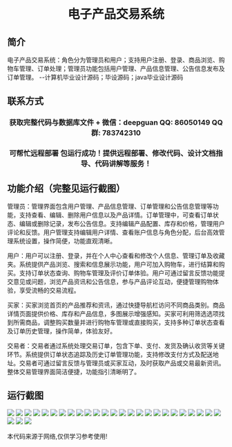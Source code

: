 <p><h1 align="center">电子产品交易系统</h1></p>

## 简介
电子产品交易系统：角色分为管理员和用户；支持用户注册、登录、商品浏览、购物车管理、订单处理；管理员功能包括用户管理、产品信息管理、公告信息发布及订单管理。    --计算机毕业设计源码；毕设源码；java毕业设计源码


## 联系方式
<p><h3 align="center">获取完整代码与数据库文件 + 微信：deepguan QQ: 86050149 QQ群: 783742310</h3></p>
<p><h3 align="center">可帮忙远程部署 包运行成功！提供远程部署、修改代码、设计文档指导、代码讲解等服务！</h3></p>

## 功能介绍（完整见运行截图）
管理员：管理界面包含用户管理、产品信息管理、订单管理和公告信息管理等功能，支持查看、编辑、删除用户信息以及产品详情。订单管理中，可查看订单状态、编辑或删除记录，发布公告信息。支持编辑产品配置、库存和价格，管理用户评论和反馈。用户管理支持编辑用户详情、查看账户信息与角色分配，后台高效管理系统设置，操作简便，功能直观清晰。

用户：用户可以注册、登录，并在个人中心查看和修改个人信息、管理订单及收藏夹。系统提供产品浏览、搜索和信息展示功能，用户可加入购物车，进行结算和购买。支持订单状态查询、购物车管理及评价订单体验。用户可通过留言反馈功能提交意见或问题，浏览产品资讯和公告信息，参与产品评论互动，便捷管理购物体验，享受流畅的交易流程。

买家：买家浏览首页的产品推荐和资讯，通过快捷导航栏访问不同商品类别。商品详情页面提供价格、库存和产品信息，多图展示增强感知。买家可利用筛选选项找到所需商品，调整购买数量并进行购物车管理或直接购买，支持多种订单状态查看及订单历史管理，操作简单，体验友好。

交易者：交易者通过系统处理交易订单，包含下单、支付、发货及确认收货等关键环节。系统提供订单状态追踪及历史订单管理功能，支持修改支付方式及配送地址。交易者可通过留言反馈与管理员或买家互动，及时获取产品或交易最新资讯。整体交易管理界面简洁便捷，功能指引清晰明了。


## 运行截图
![](https://bs-1329754181.cos.ap-shanghai.myqcloud.com/ssm/ElectronicProductTradingSystem/img/001.jpg)
![](https://bs-1329754181.cos.ap-shanghai.myqcloud.com/ssm/ElectronicProductTradingSystem/img/002.jpg)
![](https://bs-1329754181.cos.ap-shanghai.myqcloud.com/ssm/ElectronicProductTradingSystem/img/003.jpg)
![](https://bs-1329754181.cos.ap-shanghai.myqcloud.com/ssm/ElectronicProductTradingSystem/img/004.jpg)
![](https://bs-1329754181.cos.ap-shanghai.myqcloud.com/ssm/ElectronicProductTradingSystem/img/005.jpg)
![](https://bs-1329754181.cos.ap-shanghai.myqcloud.com/ssm/ElectronicProductTradingSystem/img/006.jpg)
![](https://bs-1329754181.cos.ap-shanghai.myqcloud.com/ssm/ElectronicProductTradingSystem/img/007.jpg)
![](https://bs-1329754181.cos.ap-shanghai.myqcloud.com/ssm/ElectronicProductTradingSystem/img/008.jpg)
![](https://bs-1329754181.cos.ap-shanghai.myqcloud.com/ssm/ElectronicProductTradingSystem/img/009.jpg)
![](https://bs-1329754181.cos.ap-shanghai.myqcloud.com/ssm/ElectronicProductTradingSystem/img/010.jpg)
![](https://bs-1329754181.cos.ap-shanghai.myqcloud.com/ssm/ElectronicProductTradingSystem/img/011.jpg)
![](https://bs-1329754181.cos.ap-shanghai.myqcloud.com/ssm/ElectronicProductTradingSystem/img/012.jpg)
![](https://bs-1329754181.cos.ap-shanghai.myqcloud.com/ssm/ElectronicProductTradingSystem/img/013.jpg)
![](https://bs-1329754181.cos.ap-shanghai.myqcloud.com/ssm/ElectronicProductTradingSystem/img/014.jpg)
![](https://bs-1329754181.cos.ap-shanghai.myqcloud.com/ssm/ElectronicProductTradingSystem/img/015.jpg)
![](https://bs-1329754181.cos.ap-shanghai.myqcloud.com/ssm/ElectronicProductTradingSystem/img/016.jpg)
![](https://bs-1329754181.cos.ap-shanghai.myqcloud.com/ssm/ElectronicProductTradingSystem/img/017.jpg)
![](https://bs-1329754181.cos.ap-shanghai.myqcloud.com/ssm/ElectronicProductTradingSystem/img/018.jpg)
![](https://bs-1329754181.cos.ap-shanghai.myqcloud.com/ssm/ElectronicProductTradingSystem/img/019.jpg)
![](https://bs-1329754181.cos.ap-shanghai.myqcloud.com/ssm/ElectronicProductTradingSystem/img/020.jpg)
![](https://bs-1329754181.cos.ap-shanghai.myqcloud.com/ssm/ElectronicProductTradingSystem/img/021.jpg)
![](https://bs-1329754181.cos.ap-shanghai.myqcloud.com/ssm/ElectronicProductTradingSystem/img/022.jpg)
![](https://bs-1329754181.cos.ap-shanghai.myqcloud.com/ssm/ElectronicProductTradingSystem/img/023.jpg)
![](https://bs-1329754181.cos.ap-shanghai.myqcloud.com/ssm/ElectronicProductTradingSystem/img/024.jpg)
![](https://bs-1329754181.cos.ap-shanghai.myqcloud.com/ssm/ElectronicProductTradingSystem/img/025.jpg)
![](https://bs-1329754181.cos.ap-shanghai.myqcloud.com/ssm/ElectronicProductTradingSystem/img/026.jpg)
![](https://bs-1329754181.cos.ap-shanghai.myqcloud.com/ssm/ElectronicProductTradingSystem/img/027.jpg)
![](https://bs-1329754181.cos.ap-shanghai.myqcloud.com/ssm/ElectronicProductTradingSystem/img/028.jpg)

<p>本代码来源于网络,仅供学习参考使用!</p>
